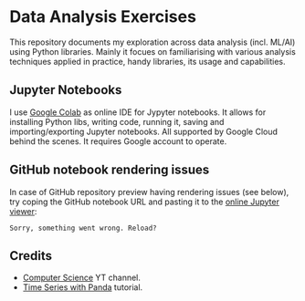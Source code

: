 # Data Analysis Exercises
This repository documents my exploration across data analysis (incl. ML/AI) using Python libraries. Mainly it focues on familiarising with various analysis techniques applied in practice, handy libraries, its usage and capabilities. 

## Jupyter Notebooks
I use [Google Colab][colab] as online IDE for Jypyter notebooks. It allows for installing Python libs, writing code, running it, saving and importing/exporting Jupyter notebooks. All supported by Google Cloud behind the scenes. It requires Google account to operate. 

## GitHub notebook rendering issues
In case of GitHub repository preview having rendering issues (see below), try coping the GitHub notebook URL and pasting it to the [online Jupyter viewer][online-jupyter-viewer]:

```
Sorry, something went wrong. Reload?
```

## Credits
- [Computer Science][computer-science-yt] YT channel.
- [Time Series with Panda][time-series-panda] tutorial.






[colab]: https://colab.research.google.com
[online-jupyter-viewer]: https://nbviewer.jupyter.org/
[computer-science-yt]: https://www.youtube.com/channel/UCbmb5IoBtHZTpYZCDBOC1CA
[time-series-panda]: https://www.dataquest.io/blog/tutorial-time-series-analysis-with-pandas/
